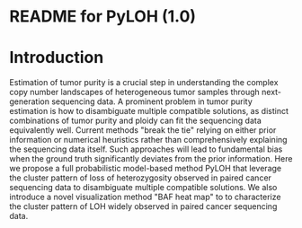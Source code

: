 README for PyLOH (1.0)
======================


Introduction
============

Estimation of tumor purity is a crucial step in understanding
the complex copy number landscapes of heterogeneous tumor 
samples through next-generation sequencing data. A prominent 
problem in tumor purity estimation is how to disambiguate 
multiple compatible solutions, as distinct combinations of 
tumor purity and ploidy can fit the sequencing data equivalently
well. Current methods "break the tie" relying on either prior 
information or numerical heuristics rather than comprehensively 
explaining the sequencing data itself. Such approaches will 
lead to fundamental bias when the ground truth significantly
deviates from the prior information. Here we propose a full
probabilistic model-based method PyLOH that leverage the 
cluster pattern of loss of heterozygosity observed in paired
cancer sequencing data to disambiguate multiple compatible
solutions. We also introduce a novel visualization method 
"BAF heat map" to to characterize the cluster pattern of LOH
widely observed in paired cancer sequencing data. 

